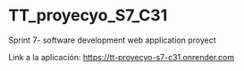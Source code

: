 # TT_proyecyo_S7_C31
Sprint 7- software development web application proyect

Link a la aplicación: https://tt-proyecyo-s7-c31.onrender.com
